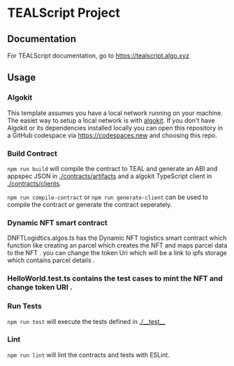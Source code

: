 # TEALScript Project

## Documentation

For TEALScript documentation, go to https://tealscript.algo.xyz

## Usage

### Algokit

This template assumes you have a local network running on your machine. The easiet way to setup a local network is with [algokit](https://github.com/algorandfoundation/algokit-cli). If you don't have Algokit or its dependencies installed locally you can open this repository in a GitHub codespace via https://codespaces.new and choosing this repo.

### Build Contract

`npm run build` will compile the contract to TEAL and generate an ABI and appspec JSON in [./contracts/artifacts](./contracts/artifacts/) and a algokit TypeScript client in [./contracts/clients](./contracts/clients/).

`npm run compile-contract` or `npm run generate-client` can be used to compile the contract or generate the contract seperately.
### Dynamic NFT smart contract
DNFTLogidtics.algos.ts has the Dynamic NFT logistics smart contract which function like creating an parcel which creates the NFT and maps parcel data to the NFT . you can change the token Uri which will be a link to ipfs storage which contains parcel details . 
### HelloWorld.test.ts contains the test cases to mint the NFT and change token URI .


### Run Tests

`npm run test` will execute the tests defined in [./\_\_test\_\_](./__test__) 

### Lint

`npm run lint` will lint the contracts and tests with ESLint.

